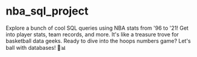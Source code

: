 # nba_sql_project
Explore a bunch of cool SQL queries using NBA stats from '96 to '21! Get into player stats, team records, and more. It's like a treasure trove for basketball data geeks. Ready to dive into the hoops numbers game? Let's ball with databases! 🏀📊
